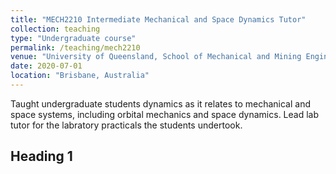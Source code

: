 ```yaml
---
title: "MECH2210 Intermediate Mechanical and Space Dynamics Tutor"
collection: teaching
type: "Undergraduate course"
permalink: /teaching/mech2210
venue: "University of Queensland, School of Mechanical and Mining Engineering"
date: 2020-07-01
location: "Brisbane, Australia"
---
```


Taught undergraduate students dynamics as it relates to mechanical and space systems, including orbital mechanics and space dynamics. Lead lab tutor for the labratory practicals the students undertook. 

Heading 1
-------
